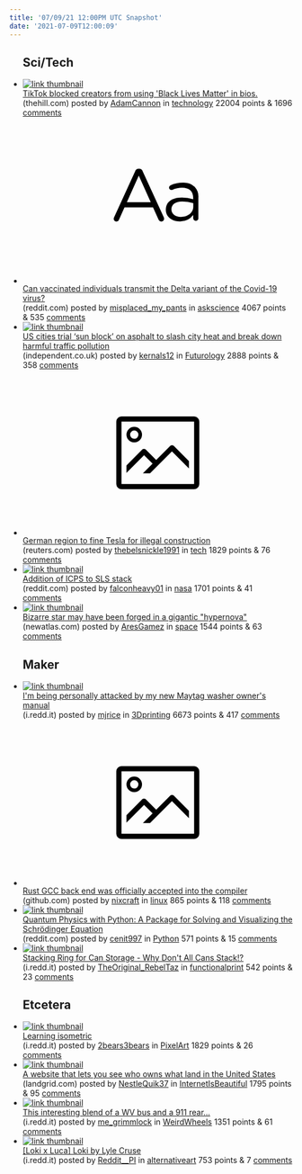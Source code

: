 ```yaml
---
title: '07/09/21 12:00PM UTC Snapshot'
date: '2021-07-09T12:00:09'
---
```

<ul>
<h2>Sci/Tech</h2>

<li><a href='https://thehill.com/homenews/media/562146-tiktok-blocked-creators-from-using-black-lives-matter-in-bios'><img src='https://b.thumbs.redditmedia.com/_frdvYK1Q0rskm_ozJbiDInzRtFCwFvU56ZTZPGlRqM.jpg' alt='link thumbnail'></a><div><div class='linkTitle'><a href='https://thehill.com/homenews/media/562146-tiktok-blocked-creators-from-using-black-lives-matter-in-bios'>TikTok blocked creators from using 'Black Lives Matter' in bios.</a></div>(thehill.com) posted by <a href='https://www.reddit.com/user/AdamCannon'>AdamCannon</a> in <a href='https://www.reddit.com/r/technology'>technology</a> 22004 points & 1696 <a href='https://www.reddit.com/r/technology/comments/ogfxlv/tiktok_blocked_creators_from_using_black_lives/'>comments</a></div></li>

<li><a href='https://www.reddit.com/r/askscience/comments/ogab9m/can_vaccinated_individuals_transmit_the_delta/'><svg version='1.1' viewBox='-34 -12 104 64' preserveAspectRatio='xMidYMid slice' xmlns='http://www.w3.org/2000/svg' xmlns:xlink='http://www.w3.org/1999/xlink'>
    <title>text link thumbnail</title>
    <path d='M12.19,8.84a1.45,1.45,0,0,0-1.4-1h-.12a1.46,1.46,0,0,0-1.42,1L1.14,26.56a1.29,1.29,0,0,0-.14.59,1,1,0,0,0,1,1,1.12,1.12,0,0,0,1.08-.77l2.08-4.65h11l2.08,4.59a1.24,1.24,0,0,0,1.12.83,1.08,1.08,0,0,0,1.08-1.08,1.64,1.64,0,0,0-.14-.57ZM6.08,20.71l4.59-10.22,4.6,10.22Z'>
    </path>
    <path d='M32.24,14.78A6.35,6.35,0,0,0,27.6,13.2a11.36,11.36,0,0,0-4.7,1,1,1,0,0,0-.58.89,1,1,0,0,0,.94.92,1.23,1.23,0,0,0,.39-.08,8.87,8.87,0,0,1,3.72-.81c2.7,0,4.28,1.33,4.28,3.92v.5a15.29,15.29,0,0,0-4.42-.61c-3.64,0-6.14,1.61-6.14,4.64v.05c0,2.95,2.7,4.48,5.37,4.48a6.29,6.29,0,0,0,5.19-2.48V26.9a1,1,0,0,0,1,1,1,1,0,0,0,1-1.06V19A5.71,5.71,0,0,0,32.24,14.78Zm-.56,7.7c0,2.28-2.17,3.89-4.81,3.89-1.94,0-3.61-1.06-3.61-2.86v-.06c0-1.8,1.5-3,4.2-3a15.2,15.2,0,0,1,4.22.61Z'>
    </path>
    </svg></a><div><div class='linkTitle'><a href='https://www.reddit.com/r/askscience/comments/ogab9m/can_vaccinated_individuals_transmit_the_delta/'>Can vaccinated individuals transmit the Delta variant of the Covid-19 virus?</a></div>(reddit.com) posted by <a href='https://www.reddit.com/user/misplaced_my_pants'>misplaced_my_pants</a> in <a href='https://www.reddit.com/r/askscience'>askscience</a> 4067 points & 535 <a href='https://www.reddit.com/r/askscience/comments/ogab9m/can_vaccinated_individuals_transmit_the_delta/'>comments</a></div></li>

<li><a href='http://www.independent.co.uk/climate-change/heatwave-us-cities-asphalt-spray-b1879912.html%3famp'><img src='https://a.thumbs.redditmedia.com/oyXUUpELwVcCHx4lbASb2Wezof2XC3wCWMNGr2Cquo8.jpg' alt='link thumbnail'></a><div><div class='linkTitle'><a href='http://www.independent.co.uk/climate-change/heatwave-us-cities-asphalt-spray-b1879912.html%3famp'>US cities trial ‘sun block’ on asphalt to slash city heat and break down harmful traffic pollution</a></div>(independent.co.uk) posted by <a href='https://www.reddit.com/user/kernals12'>kernals12</a> in <a href='https://www.reddit.com/r/Futurology'>Futurology</a> 2888 points & 358 <a href='https://www.reddit.com/r/Futurology/comments/oggxvo/us_cities_trial_sun_block_on_asphalt_to_slash/'>comments</a></div></li>

<li><a href='https://www.reuters.com/business/retail-consumer/german-region-fine-tesla-illegal-construction-2021-07-08/'><svg version='1.1' viewBox='-34 -14 104 64' preserveAspectRatio='xMidYMid meet' xmlns='http://www.w3.org/2000/svg' xmlns:xlink='http://www.w3.org/1999/xlink'>
    <title>link thumbnail</title>
    <path d='M32,4H4A2,2,0,0,0,2,6V30a2,2,0,0,0,2,2H32a2,2,0,0,0,2-2V6A2,2,0,0,0,32,4ZM4,30V6H32V30Z'></path>
    <path d='M8.92,14a3,3,0,1,0-3-3A3,3,0,0,0,8.92,14Zm0-4.6A1.6,1.6,0,1,1,7.33,11,1.6,1.6,0,0,1,8.92,9.41Z'></path>
    <path d='M22.78,15.37l-5.4,5.4-4-4a1,1,0,0,0-1.41,0L5.92,22.9v2.83l6.79-6.79L16,22.18l-3.75,3.75H15l8.45-8.45L30,24V21.18l-5.81-5.81A1,1,0,0,0,22.78,15.37Z'></path>
    </svg></a><div><div class='linkTitle'><a href='https://www.reuters.com/business/retail-consumer/german-region-fine-tesla-illegal-construction-2021-07-08/'>German region to fine Tesla for illegal construction</a></div>(reuters.com) posted by <a href='https://www.reddit.com/user/thebelsnickle1991'>thebelsnickle1991</a> in <a href='https://www.reddit.com/r/tech'>tech</a> 1829 points & 76 <a href='https://www.reddit.com/r/tech/comments/oggadn/german_region_to_fine_tesla_for_illegal/'>comments</a></div></li>

<li><a href='https://www.reddit.com/gallery/oggd2a'><img src='https://b.thumbs.redditmedia.com/f2IRxvloskDoXxl48qV9vtmECqF7gCGv2dEZSoKy5hM.jpg' alt='link thumbnail'></a><div><div class='linkTitle'><a href='https://www.reddit.com/gallery/oggd2a'>Addition of ICPS to SLS stack</a></div>(reddit.com) posted by <a href='https://www.reddit.com/user/falconheavy01'>falconheavy01</a> in <a href='https://www.reddit.com/r/nasa'>nasa</a> 1701 points & 41 <a href='https://www.reddit.com/r/nasa/comments/oggd2a/addition_of_icps_to_sls_stack/'>comments</a></div></li>

<li><a href='https://newatlas.com/space/bizarre-star-forged-hypernova/'><img src='https://b.thumbs.redditmedia.com/Sj-U1fM5w20-ljhyVwfLhR8qQSnpdLg3U5Kw4Jj7ygo.jpg' alt='link thumbnail'></a><div><div class='linkTitle'><a href='https://newatlas.com/space/bizarre-star-forged-hypernova/'>Bizarre star may have been forged in a gigantic "hypernova"</a></div>(newatlas.com) posted by <a href='https://www.reddit.com/user/AresGamez'>AresGamez</a> in <a href='https://www.reddit.com/r/space'>space</a> 1544 points & 63 <a href='https://www.reddit.com/r/space/comments/og8u5j/bizarre_star_may_have_been_forged_in_a_gigantic/'>comments</a></div></li>

<h2>Maker</h2>

<li><a href='https://i.redd.it/jgebm3fzn1a71.jpg'><img src='https://a.thumbs.redditmedia.com/fE_5Xd96NU6DDWJoiX1I7X0qvvKmSEmMMQXnaXX5WO0.jpg' alt='link thumbnail'></a><div><div class='linkTitle'><a href='https://i.redd.it/jgebm3fzn1a71.jpg'>I'm being personally attacked by my new Maytag washer owner's manual</a></div>(i.redd.it) posted by <a href='https://www.reddit.com/user/mjrice'>mjrice</a> in <a href='https://www.reddit.com/r/3Dprinting'>3Dprinting</a> 6673 points & 417 <a href='https://www.reddit.com/r/3Dprinting/comments/ogf3dn/im_being_personally_attacked_by_my_new_maytag/'>comments</a></div></li>

<li><a href='https://github.com/rust-lang/compiler-team/issues/442'><svg version='1.1' viewBox='-34 -14 104 64' preserveAspectRatio='xMidYMid meet' xmlns='http://www.w3.org/2000/svg' xmlns:xlink='http://www.w3.org/1999/xlink'>
    <title>link thumbnail</title>
    <path d='M32,4H4A2,2,0,0,0,2,6V30a2,2,0,0,0,2,2H32a2,2,0,0,0,2-2V6A2,2,0,0,0,32,4ZM4,30V6H32V30Z'></path>
    <path d='M8.92,14a3,3,0,1,0-3-3A3,3,0,0,0,8.92,14Zm0-4.6A1.6,1.6,0,1,1,7.33,11,1.6,1.6,0,0,1,8.92,9.41Z'></path>
    <path d='M22.78,15.37l-5.4,5.4-4-4a1,1,0,0,0-1.41,0L5.92,22.9v2.83l6.79-6.79L16,22.18l-3.75,3.75H15l8.45-8.45L30,24V21.18l-5.81-5.81A1,1,0,0,0,22.78,15.37Z'></path>
    </svg></a><div><div class='linkTitle'><a href='https://github.com/rust-lang/compiler-team/issues/442'>Rust GCC back end was officially accepted into the compiler</a></div>(github.com) posted by <a href='https://www.reddit.com/user/nixcraft'>nixcraft</a> in <a href='https://www.reddit.com/r/linux'>linux</a> 865 points & 118 <a href='https://www.reddit.com/r/linux/comments/oghqsm/rust_gcc_back_end_was_officially_accepted_into/'>comments</a></div></li>

<li><a href='https://www.reddit.com/r/Python/comments/ogag4h/quantum_physics_with_python_a_package_for_solving/'><img src='https://b.thumbs.redditmedia.com/krcAjtejJ2Hj_-hd4dFHR0khKsOPvdee7V-4tw-WKOg.jpg' alt='link thumbnail'></a><div><div class='linkTitle'><a href='https://www.reddit.com/r/Python/comments/ogag4h/quantum_physics_with_python_a_package_for_solving/'>Quantum Physics with Python: A Package for Solving and Visualizing the Schrödinger Equation</a></div>(reddit.com) posted by <a href='https://www.reddit.com/user/cenit997'>cenit997</a> in <a href='https://www.reddit.com/r/Python'>Python</a> 571 points & 15 <a href='https://www.reddit.com/r/Python/comments/ogag4h/quantum_physics_with_python_a_package_for_solving/'>comments</a></div></li>

<li><a href='https://i.redd.it/5evvrzjee3a71.jpg'><img src='https://b.thumbs.redditmedia.com/s2gVyYJwD4tyUa1dd0UVm8hqAiaeWVDXWe-I7uAFXUA.jpg' alt='link thumbnail'></a><div><div class='linkTitle'><a href='https://i.redd.it/5evvrzjee3a71.jpg'>Stacking Ring for Can Storage - Why Don't All Cans Stack!?</a></div>(i.redd.it) posted by <a href='https://www.reddit.com/user/TheOriginal_RebelTaz'>TheOriginal_RebelTaz</a> in <a href='https://www.reddit.com/r/functionalprint'>functionalprint</a> 542 points & 23 <a href='https://www.reddit.com/r/functionalprint/comments/ogli6j/stacking_ring_for_can_storage_why_dont_all_cans/'>comments</a></div></li>

<h2>Etcetera</h2>

<li><a href='https://i.redd.it/esa6cug3u0a71.gif'><img src='https://b.thumbs.redditmedia.com/D0zXWbmF3sG_xT6hs2_PXx-3EpTI65b2rygEj1GpNLM.jpg' alt='link thumbnail'></a><div><div class='linkTitle'><a href='https://i.redd.it/esa6cug3u0a71.gif'>Learning isometric</a></div>(i.redd.it) posted by <a href='https://www.reddit.com/user/2bears3bears'>2bears3bears</a> in <a href='https://www.reddit.com/r/PixelArt'>PixelArt</a> 1829 points & 26 <a href='https://www.reddit.com/r/PixelArt/comments/ogbn11/learning_isometric/'>comments</a></div></li>

<li><a href='https://landgrid.com/us/'><img src='https://b.thumbs.redditmedia.com/USMsqc_y2Dyxrgi43BlKXIbFzRP7tkrNPzLnp3QiVHo.jpg' alt='link thumbnail'></a><div><div class='linkTitle'><a href='https://landgrid.com/us/'>A website that lets you see who owns what land in the United States</a></div>(landgrid.com) posted by <a href='https://www.reddit.com/user/NestleQuik37'>NestleQuik37</a> in <a href='https://www.reddit.com/r/InternetIsBeautiful'>InternetIsBeautiful</a> 1795 points & 95 <a href='https://www.reddit.com/r/InternetIsBeautiful/comments/ogo8lx/a_website_that_lets_you_see_who_owns_what_land_in/'>comments</a></div></li>

<li><a href='https://i.redd.it/pf4t2mtsa2a71.jpg'><img src='https://b.thumbs.redditmedia.com/1Mtozsu1C5PUDjIZkE1mn1PC2sL7pbBx1dO836qpDGA.jpg' alt='link thumbnail'></a><div><div class='linkTitle'><a href='https://i.redd.it/pf4t2mtsa2a71.jpg'>This interesting blend of a WV bus and a 911 rear…</a></div>(i.redd.it) posted by <a href='https://www.reddit.com/user/me_grimmlock'>me_grimmlock</a> in <a href='https://www.reddit.com/r/WeirdWheels'>WeirdWheels</a> 1351 points & 61 <a href='https://www.reddit.com/r/WeirdWheels/comments/oghn3y/this_interesting_blend_of_a_wv_bus_and_a_911_rear/'>comments</a></div></li>

<li><a href='https://i.redd.it/eo1wff0812a71.jpg'><img src='https://a.thumbs.redditmedia.com/NWUUA5qxcWJ1etN7T9_rPPgNGBpKDNkNH5j2bPlfL20.jpg' alt='link thumbnail'></a><div><div class='linkTitle'><a href='https://i.redd.it/eo1wff0812a71.jpg'>[Loki x Luca] Loki by Lyle Cruse</a></div>(i.redd.it) posted by <a href='https://www.reddit.com/user/Reddit__PI'>Reddit__PI</a> in <a href='https://www.reddit.com/r/alternativeart'>alternativeart</a> 753 points & 7 <a href='https://www.reddit.com/r/alternativeart/comments/ogglg5/loki_x_luca_loki_by_lyle_cruse/'>comments</a></div></li>

</ul>
